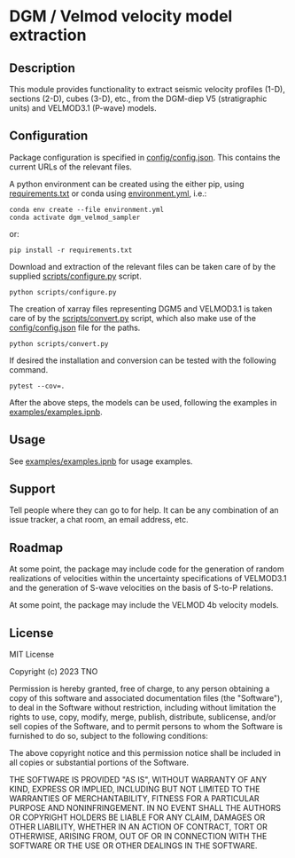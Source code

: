 # DGM / Velmod velocity model extraction

## Description

This module provides functionality to extract seismic velocity profiles (1-D), sections (2-D), cubes (3-D), etc., from the DGM-diep V5 (stratigraphic units) and VELMOD3.1 (P-wave) models.

## Configuration

Package configuration is specified in [config/config.json](config/config.json).
This contains the current URLs of the relevant files.

A python environment can be created using the either pip, using [requirements.txt](requirements.txt) or conda using [environment.yml](environment.yml), i.e.:
```
conda env create --file environment.yml
conda activate dgm_velmod_sampler
```
or:
```
pip install -r requirements.txt
```

Download and extraction of the relevant files can be taken care of by the supplied [scripts/configure.py](scripts/configure.py) script.
```
python scripts/configure.py
```
The creation of xarray files representing DGM5 and VELMOD3.1 is taken care of by the [scripts/convert.py](scripts/convert.py) script, which also make use of the [config/config.json](config/config.json) file for the paths.
```
python scripts/convert.py
```
If desired the installation and conversion can be tested with the following command.
```
pytest --cov=.
```
After the above steps, the models can be used, following the examples in [examples/examples.ipnb](examples/examples.ipynb).

## Usage

See [examples/examples.ipnb](examples/examples.ipynb) for usage examples.

## Support

Tell people where they can go to for help. It can be any combination of an issue tracker, a chat room, an email address, etc.

## Roadmap

At some point, the package may include code for the generation of random realizations of velocities within the uncertainty specifications of VELMOD3.1 and the generation of S-wave velocities on the basis of S-to-P relations.

At some point, the package may include the VELMOD 4b velocity models.

## License

MIT License

Copyright (c) 2023 TNO

Permission is hereby granted, free of charge, to any person obtaining a copy
of this software and associated documentation files (the "Software"), to deal
in the Software without restriction, including without limitation the rights
to use, copy, modify, merge, publish, distribute, sublicense, and/or sell
copies of the Software, and to permit persons to whom the Software is
furnished to do so, subject to the following conditions:

The above copyright notice and this permission notice shall be included in all
copies or substantial portions of the Software.

THE SOFTWARE IS PROVIDED "AS IS", WITHOUT WARRANTY OF ANY KIND, EXPRESS OR
IMPLIED, INCLUDING BUT NOT LIMITED TO THE WARRANTIES OF MERCHANTABILITY,
FITNESS FOR A PARTICULAR PURPOSE AND NONINFRINGEMENT. IN NO EVENT SHALL THE
AUTHORS OR COPYRIGHT HOLDERS BE LIABLE FOR ANY CLAIM, DAMAGES OR OTHER
LIABILITY, WHETHER IN AN ACTION OF CONTRACT, TORT OR OTHERWISE, ARISING FROM,
OUT OF OR IN CONNECTION WITH THE SOFTWARE OR THE USE OR OTHER DEALINGS IN THE
SOFTWARE.
